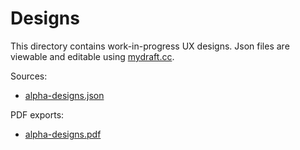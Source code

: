 # Designs

This directory contains work-in-progress UX designs. Json files are viewable and editable using [mydraft.cc](https://mydraft.cc).

Sources:
- [alpha-designs.json](alpha-designs.json)

PDF exports:
- [alpha-designs.pdf](alpha-designs.pdf)
